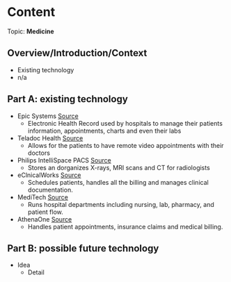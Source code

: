# Content
Topic: **Medicine**

## Overview/Introduction/Context
* Existing technology
* n/a

## Part A: existing technology
* Epic Systems <a href="https://www.ehrinpractice.com/epic-ehr-software-profile-119.html" target="_blank">Source</a>
  * Electronic Health Record used by hospitals to manage their patients information, appointments, charts and even their labs
* Teladoc Health <a href="https://hr.princeton.edu/thrive/wellness-resources/teladoc" target="_blank"> Source </a>
  * Allows for the patients to have remote video appointments with their doctors
* Philips IntelliSpace PACS <a href="https://www.philips.sa/en/healthcare/resources/landing/intellispace-enterprise-imaging-solution"> Source </a>
  * Stores an dorganizes X-rays, MRI scans and CT for radiologists
* eClnicalWorks <a href="https://www.eclinicalworks.com/" > Source </a>
  * Schedules patients, handles all the billing and manages clinical documentation.
* MediTech <a href="https://ehr.meditech.com/" > Source </a>
  * Runs hospital departments including nursing, lab, pharmacy, and patient flow.
* AthenaOne <a href="https://www.athenahealth.com/solutions/athenaone" > Source </a>
  * Handles patient appointments, insurance claims and medical billing.
## Part B: possible future technology
* Idea
  * Detail
